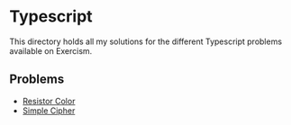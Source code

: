 # Typescript

This directory holds all my solutions for the different Typescript problems available on Exercism.

## Problems

- [Resistor Color](./resistor-color/README.md)
- [Simple Cipher](./simple-cipher/README.md)
